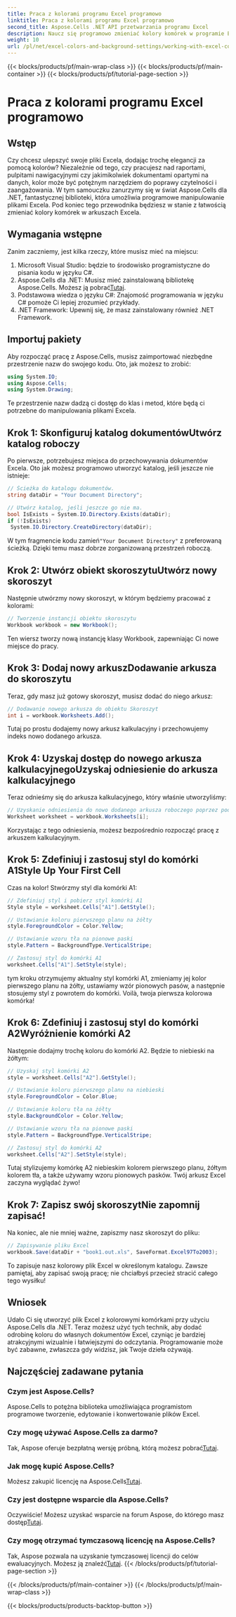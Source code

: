 ```yaml
---
title: Praca z kolorami programu Excel programowo
linktitle: Praca z kolorami programu Excel programowo
second_title: Aspose.Cells .NET API przetwarzania programu Excel
description: Naucz się programowo zmieniać kolory komórek w programie Excel za pomocą Aspose.Cells dla platformy .NET dzięki temu przewodnikowi krok po kroku i udoskonal swoją prezentację danych.
weight: 10
url: /pl/net/excel-colors-and-background-settings/working-with-excel-colors/
---
```


{{< blocks/products/pf/main-wrap-class >}}
{{< blocks/products/pf/main-container >}}
{{< blocks/products/pf/tutorial-page-section >}}

# Praca z kolorami programu Excel programowo

## Wstęp
Czy chcesz ulepszyć swoje pliki Excela, dodając trochę elegancji za pomocą kolorów? Niezależnie od tego, czy pracujesz nad raportami, pulpitami nawigacyjnymi czy jakimikolwiek dokumentami opartymi na danych, kolor może być potężnym narzędziem do poprawy czytelności i zaangażowania. W tym samouczku zanurzymy się w świat Aspose.Cells dla .NET, fantastycznej biblioteki, która umożliwia programowe manipulowanie plikami Excela. Pod koniec tego przewodnika będziesz w stanie z łatwością zmieniać kolory komórek w arkuszach Excela.

## Wymagania wstępne
Zanim zaczniemy, jest kilka rzeczy, które musisz mieć na miejscu:

1. Microsoft Visual Studio: będzie to środowisko programistyczne do pisania kodu w języku C#.
2.  Aspose.Cells dla .NET: Musisz mieć zainstalowaną bibliotekę Aspose.Cells. Możesz ją pobrać[Tutaj](https://releases.aspose.com/cells/net/).
3. Podstawowa wiedza o języku C#: Znajomość programowania w języku C# pomoże Ci lepiej zrozumieć przykłady.
4. .NET Framework: Upewnij się, że masz zainstalowany również .NET Framework.

## Importuj pakiety
Aby rozpocząć pracę z Aspose.Cells, musisz zaimportować niezbędne przestrzenie nazw do swojego kodu. Oto, jak możesz to zrobić:

```csharp
using System.IO;
using Aspose.Cells;
using System.Drawing;
```

Te przestrzenie nazw dadzą ci dostęp do klas i metod, które będą ci potrzebne do manipulowania plikami Excela.

## Krok 1: Skonfiguruj katalog dokumentówUtwórz katalog roboczy

Po pierwsze, potrzebujesz miejsca do przechowywania dokumentów Excela. Oto jak możesz programowo utworzyć katalog, jeśli jeszcze nie istnieje:

```csharp
// Ścieżka do katalogu dokumentów.
string dataDir = "Your Document Directory";

// Utwórz katalog, jeśli jeszcze go nie ma.
bool IsExists = System.IO.Directory.Exists(dataDir);
if (!IsExists)
 System.IO.Directory.CreateDirectory(dataDir);
```

 W tym fragmencie kodu zamień`"Your Document Directory"` z preferowaną ścieżką. Dzięki temu masz dobrze zorganizowaną przestrzeń roboczą.

## Krok 2: Utwórz obiekt skoroszytuUtwórz nowy skoroszyt

Następnie utwórzmy nowy skoroszyt, w którym będziemy pracować z kolorami:

```csharp
// Tworzenie instancji obiektu skoroszytu
Workbook workbook = new Workbook();
```

Ten wiersz tworzy nową instancję klasy Workbook, zapewniając Ci nowe miejsce do pracy.

## Krok 3: Dodaj nowy arkuszDodawanie arkusza do skoroszytu

Teraz, gdy masz już gotowy skoroszyt, musisz dodać do niego arkusz:

```csharp
// Dodawanie nowego arkusza do obiektu Skoroszyt
int i = workbook.Worksheets.Add();
```

Tutaj po prostu dodajemy nowy arkusz kalkulacyjny i przechowujemy indeks nowo dodanego arkusza.

## Krok 4: Uzyskaj dostęp do nowego arkusza kalkulacyjnegoUzyskaj odniesienie do arkusza kalkulacyjnego

Teraz odnieśmy się do arkusza kalkulacyjnego, który właśnie utworzyliśmy:

```csharp
// Uzyskanie odniesienia do nowo dodanego arkusza roboczego poprzez podanie indeksu arkusza
Worksheet worksheet = workbook.Worksheets[i];
```

Korzystając z tego odniesienia, możesz bezpośrednio rozpocząć pracę z arkuszem kalkulacyjnym.

## Krok 5: Zdefiniuj i zastosuj styl do komórki A1Style Up Your First Cell

Czas na kolor! Stwórzmy styl dla komórki A1:

```csharp
// Zdefiniuj styl i pobierz styl komórki A1
Style style = worksheet.Cells["A1"].GetStyle();

// Ustawianie koloru pierwszego planu na żółty
style.ForegroundColor = Color.Yellow;

// Ustawianie wzoru tła na pionowe paski
style.Pattern = BackgroundType.VerticalStripe;

// Zastosuj styl do komórki A1
worksheet.Cells["A1"].SetStyle(style);
```

tym kroku otrzymujemy aktualny styl komórki A1, zmieniamy jej kolor pierwszego planu na żółty, ustawiamy wzór pionowych pasów, a następnie stosujemy styl z powrotem do komórki. Voilà, twoja pierwsza kolorowa komórka!

## Krok 6: Zdefiniuj i zastosuj styl do komórki A2Wyróżnienie komórki A2

Następnie dodajmy trochę koloru do komórki A2. Będzie to niebieski na żółtym:

```csharp
// Uzyskaj styl komórki A2
style = worksheet.Cells["A2"].GetStyle();

// Ustawianie koloru pierwszego planu na niebieski
style.ForegroundColor = Color.Blue;

// Ustawianie koloru tła na żółty
style.BackgroundColor = Color.Yellow;

// Ustawianie wzoru tła na pionowe paski
style.Pattern = BackgroundType.VerticalStripe;

// Zastosuj styl do komórki A2
worksheet.Cells["A2"].SetStyle(style);
```

Tutaj stylizujemy komórkę A2 niebieskim kolorem pierwszego planu, żółtym kolorem tła, a także używamy wzoru pionowych pasków. Twój arkusz Excel zaczyna wyglądać żywo!

## Krok 7: Zapisz swój skoroszytNie zapomnij zapisać!

Na koniec, ale nie mniej ważne, zapiszmy nasz skoroszyt do pliku:

```csharp
// Zapisywanie pliku Excel
workbook.Save(dataDir + "book1.out.xls", SaveFormat.Excel97To2003);
```

To zapisuje nasz kolorowy plik Excel w określonym katalogu. Zawsze pamiętaj, aby zapisać swoją pracę; nie chciałbyś przecież stracić całego tego wysiłku!

## Wniosek
Udało Ci się utworzyć plik Excel z kolorowymi komórkami przy użyciu Aspose.Cells dla .NET. Teraz możesz użyć tych technik, aby dodać odrobinę koloru do własnych dokumentów Excel, czyniąc je bardziej atrakcyjnymi wizualnie i łatwiejszymi do odczytania. Programowanie może być zabawne, zwłaszcza gdy widzisz, jak Twoje dzieła ożywają.
## Najczęściej zadawane pytania

### Czym jest Aspose.Cells?
Aspose.Cells to potężna biblioteka umożliwiająca programistom programowe tworzenie, edytowanie i konwertowanie plików Excel.

### Czy mogę używać Aspose.Cells za darmo?
 Tak, Aspose oferuje bezpłatną wersję próbną, którą możesz pobrać[Tutaj](https://releases.aspose.com/).

### Jak mogę kupić Aspose.Cells?
 Możesz zakupić licencję na Aspose.Cells[Tutaj](https://purchase.aspose.com/buy).

### Czy jest dostępne wsparcie dla Aspose.Cells?
 Oczywiście! Możesz uzyskać wsparcie na forum Aspose, do którego masz dostęp[Tutaj](https://forum.aspose.com/c/cells/9).

### Czy mogę otrzymać tymczasową licencję na Aspose.Cells?
 Tak, Aspose pozwala na uzyskanie tymczasowej licencji do celów ewaluacyjnych. Możesz ją znaleźć[Tutaj](https://purchase.aspose.com/temporary-license/).
{{< /blocks/products/pf/tutorial-page-section >}}

{{< /blocks/products/pf/main-container >}}
{{< /blocks/products/pf/main-wrap-class >}}

{{< blocks/products/products-backtop-button >}}
